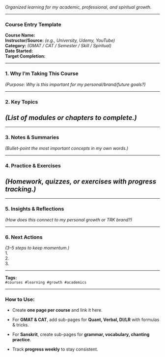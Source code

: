 _Organized learning for my academic, professional, and spiritual growth._

---

### **Course Entry Template**

**Course Name:**  
**Instructor/Source:** _(e.g., University, Udemy, YouTube)_  
**Category:** _(GMAT / CAT / Semester / Skill / Spiritual)_  
**Date Started:**  
**Target Completion:**

---

### **1. Why I’m Taking This Course**

_(Purpose: Why is this important for my personal/brand/future goals?)_

---

### **2. Key Topics**

## _(List of modules or chapters to complete.)_

---

### **3. Notes & Summaries**

_(Bullet-point the most important concepts in my own words.)_

---

### **4. Practice & Exercises**

## _(Homework, quizzes, or exercises with progress tracking.)_

---

### **5. Insights & Reflections**

_(How does this connect to my personal growth or TRK brand?)_

---

### **6. Next Actions**

_(3–5 steps to keep momentum.)_  
1.  
2.  
3.

---

**Tags:**  
`#courses #learning #growth #academics`

---

### **How to Use:**

- Create **one page per course** and link it here.
    
- For **GMAT & CAT**, add sub-pages for **Quant, Verbal, DI/LR** with formulas & tricks.
    
- For **Sanskrit**, create sub-pages for **grammar, vocabulary, chanting practice**.
    
- Track **progress weekly** to stay consistent.